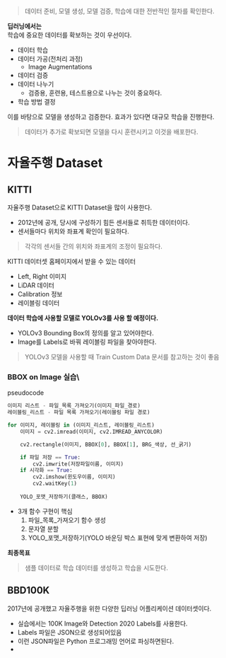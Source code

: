 
> 데이터 준비, 모델 생성, 모델 검증, 학습에 대한 전반적인 절차를 확인한다.

**딥러닝에서는** <br>
학습에 중요한 데이터를 확보하는 것이 우선이다. 

+ 데이터 학습
+ 데이터 가공(전처리 과정)
  + Image Augmentations
+ 데이터 검증
+ 데이터 나누기
  + 검증용, 훈련용, 테스트용으로 나누는 것이 중요하다.
+ 학습 방법 결정

이를 바탕으로 모델을 생성하고 검증한다. 효과가 있다면 대규모 학습을 진행한다.

> 데이터가 추가로 확보되면 모델을 다시 훈련시키고 이것을 배포한다.


# 자율주행 Dataset
## KITTI
자율주행 Dataset으로 KITTI Dataset을 많이 사용한다.
+ 2012년에 공개, 당시에 구성하기 힘든 센서들로 취득한 데이터이다.
+ 센서들마다 위치와 좌표계 확인이 필요하다.
> 각각의 센서들 간의 위치와 좌표계의 조정이 필요하다.

KITTI 데이터셋 홈페이지에서 받을 수 있는 데이터
+ Left, Right 이미지
+ LiDAR 데이터
+ Calibration 정보
+ 레이블링 데이터

**데이터 학습에 사용할 모델로 YOLOv3를 사용 할 예정이다.**<br>
+ YOLOv3 Bounding Box의 정의를 알고 있어야한다.
+ Image를 Labels로 바꿔 레이블링 파일을 찾아야한다.
> YOLOv3 모델을 사용할 때 Train Custom Data 문서를 참고하는 것이 좋음

### BBOX on Image 실습\
pseudocode 
```python
이미지 리스트 - 파일_목록_가져오기(이미지_파일_경로)
레이블링_리스트 - 파일 목록 가져오기(레이블링 파일 경로)

for 이미지, 레이블링 in (이미지_리스트, 레이블링_리스트)
    이미지 = cv2.imread(이미지, cv2.IMREAD_ANYCOLOR)

    cv2.rectangle(이미지, BBOX[0], BBOX[1], BRG_색상, 선_굵기)

    if 파일 저장 == True:
        cv2.imwrite(저장파일이름, 이미지)
    if 시각화 == True:
        cv2.imshow(윈도우이름, 이미지)
        cv2.waitKey(1)
    
    YOLO_포맷_저장하기(클래스, BBOX)
```
+ 3개 함수 구현이 핵심
  1. 파일_목록_가져오기 함수 생성
  2. 문자열 분할
  3. YOLO_포맷_저장하기(YOLO 바운딩 박스 표현에 맞게 변환하여 저장)

**최종목표**
> 샘플 데이터로 학습 데이터를 생성하고 학습을 시도한다.

## BBD100K
2017년에 공개했고 자율주행을 위한 다양한 딥러닝 어플리케이션 데이터셋이다.
+ 실습에서는 100K Image와 Detection 2020 Labels를 사용한다. 
+ Labels 파일은 JSON으로 생성되어있음
+ 이런 JSON파일은 Python 프로그래밍 언어로 파싱하면된다.
+ 



